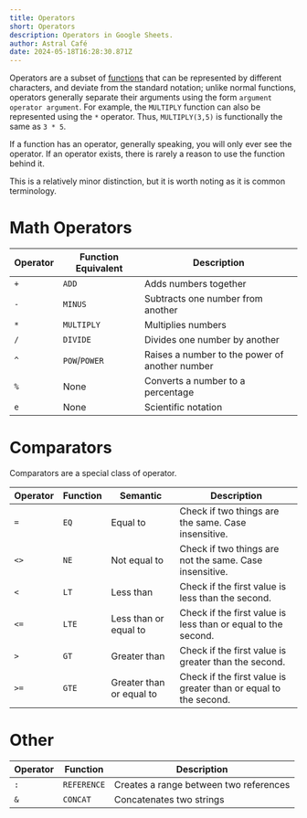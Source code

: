 ```yaml
---
title: Operators
short: Operators
description: Operators in Google Sheets.
author: Astral Café
date: 2024-05-18T16:28:30.871Z
---
```

Operators are a subset of [functions](https://sheets.wiki/books/functions/) that can be represented by different characters, and deviate from the standard notation; unlike normal functions, operators generally separate their arguments using the form `argument operator argument`. For example, the `MULTIPLY` function can also be represented using the `*` operator. Thus, `MULTIPLY(3,5)` is functionally the same as `3 * 5`.

If a function has an operator, generally speaking, you will only ever see the operator. If an operator exists, there is rarely a reason to use the function behind it.

This is a relatively minor distinction, but it is worth noting as it is common terminology.

# Math Operators

| Operator | Function Equivalent | Description                                    |
| -------- | ------------------- | ---------------------------------------------- |
| `+`      | `ADD`               | Adds numbers together                          |
| `-`      | `MINUS`             | Subtracts one number from another              |
| `*`      | `MULTIPLY`          | Multiplies numbers                             |
| `/`      | `DIVIDE`            | Divides one number by another                  |
| `^`      | `POW`/`POWER`       | Raises a number to the power of another number |
| `%`      | None                | Converts a number to a percentage              |
| `e`      | None                | Scientific notation                            |

# Comparators

Comparators are a special class of operator.

| Operator | Function | Semantic                 | Description                                                      |
| -------- | -------- | ------------------------ | ---------------------------------------------------------------- |
| `=`      | `EQ`     | Equal to                 | Check if two things are the same. Case insensitive.              |
| `<>`     | `NE`     | Not equal to             | Check if two things are not the same. Case insensitive.          |
| `<`      | `LT`     | Less than                | Check if the first value is less than the second.                |
| `<=`     | `LTE`    | Less than or equal to    | Check if the first value is less than or equal to the second.    |
| `>`      | `GT`     | Greater than             | Check if the first value is greater than the second.             |
| `>=`     | `GTE`    | Greater than or equal to | Check if the first value is greater than or equal to the second. |

# Other

| Operator | Function    | Description                            |
| -------- | ----------- | -------------------------------------- |
| `:`      | `REFERENCE` | Creates a range between two references |
| `&`      | `CONCAT`    | Concatenates two strings               |
